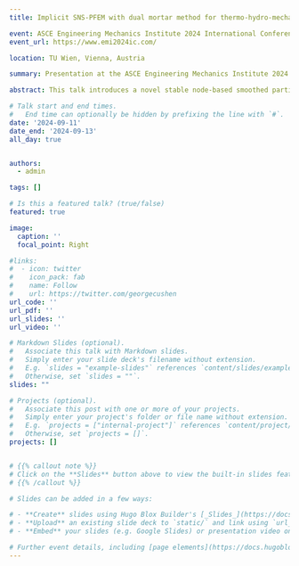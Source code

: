 ```yaml
---
title: Implicit SNS-PFEM with dual mortar method for thermo-hydro-mechanical large deformation problems

event: ASCE Engineering Mechanics Institute 2024 International Conference
event_url: https://www.emi2024ic.com/

location: TU Wien, Vienna, Austria

summary: Presentation at the ASCE Engineering Mechanics Institute 2024 International Conference. Mini-Symposia (MS13 Computational Geomechanics) co-organizer.

abstract: This talk introduces a novel stable node-based smoothed particle finite element method (SNS-PFEM) integrated with the dual mortar contact method, designed to address fully coupled thermo-hydro-mechanical (THM) structure-soil interaction geotechnical problems, particularly those involving large deformation. The proposed SNS-PFEM framework offers three key advancements. The validity of this method is demonstrated through four benchmark tests, including the thermo-mechanical (TM) coupled sliding beam, the hydro-thermal (HT) coupled moving liquid, the THM coupled thermal consolidation, and the THM coupled half space heating. Additionally, the proposed THM SNS-PFEM framework is applied to investigate the interaction behavior between submarine pipelines and seabed soil during penetration and buckling, with a specific focus on thermal effects.

# Talk start and end times.
#   End time can optionally be hidden by prefixing the line with `#`.
date: '2024-09-11'
date_end: '2024-09-13'
all_day: true


authors:
  - admin

tags: []

# Is this a featured talk? (true/false)
featured: true

image:
  caption: ''
  focal_point: Right

#links:
#  - icon: twitter
#    icon_pack: fab
#    name: Follow
#    url: https://twitter.com/georgecushen
url_code: ''
url_pdf: ''
url_slides: ''
url_video: ''

# Markdown Slides (optional).
#   Associate this talk with Markdown slides.
#   Simply enter your slide deck's filename without extension.
#   E.g. `slides = "example-slides"` references `content/slides/example-slides.md`.
#   Otherwise, set `slides = ""`.
slides: ""

# Projects (optional).
#   Associate this post with one or more of your projects.
#   Simply enter your project's folder or file name without extension.
#   E.g. `projects = ["internal-project"]` references `content/project/deep-learning/index.md`.
#   Otherwise, set `projects = []`.
projects: []


# {{% callout note %}}
# Click on the **Slides** button above to view the built-in slides feature.
# {{% /callout %}}

# Slides can be added in a few ways:

# - **Create** slides using Hugo Blox Builder's [_Slides_](https://docs.hugoblox.com/reference/content-types/) feature and link using `slides` parameter in the front matter of the talk file
# - **Upload** an existing slide deck to `static/` and link using `url_slides` parameter in the front matter of the talk file
# - **Embed** your slides (e.g. Google Slides) or presentation video on this page using [shortcodes](https://docs.hugoblox.com/reference/markdown/).

# Further event details, including [page elements](https://docs.hugoblox.com/reference/markdown/) such as image galleries, can be added to the body of this page.
---
```

